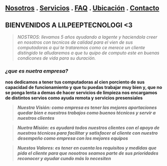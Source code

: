 ## [Nosotros](./nosotros.md) . [Servicios](./servicios.md) . [FAQ](FAQ.md) . [Ubicación](ubicacion.md) . [Contacto](./contacto.md)

## BIENVENIDOS A LILPEEPTECNOLOGI <3

> _NOSTROS: llevamos 5 años ayudando a lagente y haciendola creer en nosotros con tecnicos de calidad para el vien de sus computadoras a qui te trataremos como ce merece un cliente distingido  te alludaremos a que tu quipo de computo este en buenas condicones de vida para su duración._



### _¿que es nuetra empresa?_

**nos dedicamos a tener tus computadoras al cien porciento de sus capacidad de funcionamiento y que tu puedas trabajar muy bien y, que no se ponga lenta  a demas de hacer servicios de limpieza nos encargamos  de distintos servios como ayuda remota y servicios presensiales**

> **_Nuestra Visión:  como empresa es tener las mejores aportaciones quedar bien e nuestros trabajos como buenos técnicos y servir a nuestros clientes_**

>**_Nuetra Misión: es ayudará todos  nuestros clientes  con el apoyo de nuestros técnicos para facilitar y satisfacer al cliente con nuestro desempeño  como empresa con los mejores equipos_**

>**_Nuestos Valores: es tener en cuenta  los requisitos y medidas que pida el cliente para  que nosotros seamos parte de sus prioridades reconocer y ayudar cundo más lo necesiten_**
